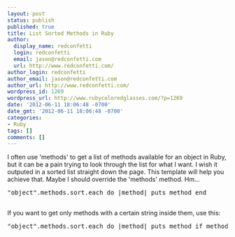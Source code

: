```yaml
---
layout: post
status: publish
published: true
title: List Sorted Methods in Ruby
author:
  display_name: redconfetti
  login: redconfetti
  email: jason@redconfetti.com
  url: http://www.redconfetti.com/
author_login: redconfetti
author_email: jason@redconfetti.com
author_url: http://www.redconfetti.com/
wordpress_id: 1269
wordpress_url: http://www.rubycoloredglasses.com/?p=1269
date: '2012-06-11 18:06:48 -0700'
date_gmt: '2012-06-11 18:06:48 -0700'
categories:
- Ruby
tags: []
comments: []
---
```

<p>I often use 'methods' to get a list of methods available for an object in Ruby, but it can be a pain trying to look through the list for what I want. I wish it outputed in a sorted list straight down the page. This template will help you achieve that. Maybe I should override the 'methods' method. Hm...</p>
<pre class="brush:rails">
"object".methods.sort.each do |method| puts method end<br />
</pre></p>
<p>If you want to get only methods with a certain string inside them, use this:</p>
<pre class="brush:rails">
"object".methods.sort.each do |method| puts method if method.to_s.index('search_string') end<br />
</pre></p>
